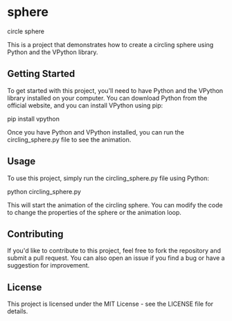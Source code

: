 # sphere
circle sphere

This is a project that demonstrates how to create a circling sphere using Python and the VPython library.

## Getting Started

To get started with this project, you'll need to have Python and the VPython library installed on your computer. You can download Python from the official website, and you can install VPython using pip:

pip install vpython


Once you have Python and VPython installed, you can run the circling_sphere.py file to see the animation.

## Usage

To use this project, simply run the circling_sphere.py file using Python:

python circling_sphere.py


This will start the animation of the circling sphere. You can modify the code to change the properties of the sphere or the animation loop.

## Contributing

If you'd like to contribute to this project, feel free to fork the repository and submit a pull request. You can also open an issue if you find a bug or have a suggestion for improvement.

## License

This project is licensed under the MIT License - see the LICENSE file for details.

